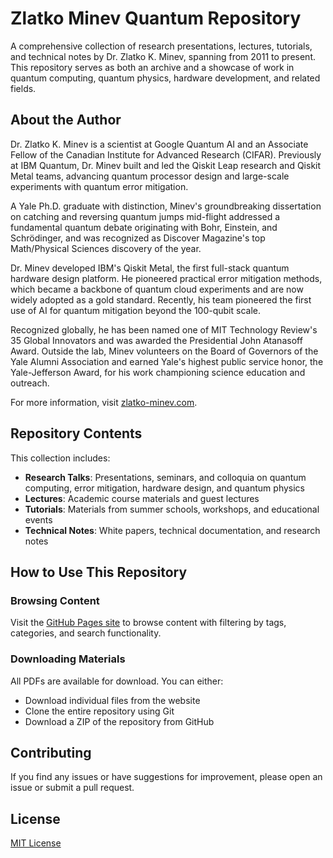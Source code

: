 # Zlatko Minev Quantum Repository

A comprehensive collection of research presentations, lectures, tutorials, and technical notes by Dr. Zlatko K. Minev, spanning from 2011 to present. This repository serves as both an archive and a showcase of work in quantum computing, quantum physics, hardware development, and related fields.

## About the Author

Dr. Zlatko K. Minev is a scientist at Google Quantum AI and an Associate Fellow of the Canadian Institute for Advanced Research (CIFAR). Previously at IBM Quantum, Dr. Minev built and led the Qiskit Leap research and Qiskit Metal teams, advancing quantum processor design and large-scale experiments with quantum error mitigation. 

A Yale Ph.D. graduate with distinction, Minev's groundbreaking dissertation on catching and reversing quantum jumps mid-flight addressed a fundamental quantum debate originating with Bohr, Einstein, and Schrödinger, and was recognized as Discover Magazine's top Math/Physical Sciences discovery of the year.

Dr. Minev developed IBM's Qiskit Metal, the first full-stack quantum hardware design platform. He pioneered practical error mitigation methods, which became a backbone of quantum cloud experiments and are now widely adopted as a gold standard. Recently, his team pioneered the first use of AI for quantum mitigation beyond the 100-qubit scale.

Recognized globally, he has been named one of MIT Technology Review's 35 Global Innovators and was awarded the Presidential John Atanasoff Award. Outside the lab, Minev volunteers on the Board of Governors of the Yale Alumni Association and earned Yale's highest public service honor, the Yale-Jefferson Award, for his work championing science education and outreach.

For more information, visit [zlatko-minev.com](https://zlatko-minev.com).

## Repository Contents

This collection includes:

- **Research Talks**: Presentations, seminars, and colloquia on quantum computing, error mitigation, hardware design, and quantum physics
- **Lectures**: Academic course materials and guest lectures
- **Tutorials**: Materials from summer schools, workshops, and educational events
- **Technical Notes**: White papers, technical documentation, and research notes

## How to Use This Repository

### Browsing Content

Visit the [GitHub Pages site](https://zlatko-minev.github.io/zkm-quantum-repository) to browse content with filtering by tags, categories, and search functionality.

### Downloading Materials

All PDFs are available for download. You can either:
- Download individual files from the website
- Clone the entire repository using Git
- Download a ZIP of the repository from GitHub

## Contributing

If you find any issues or have suggestions for improvement, please open an issue or submit a pull request.

## License

[MIT License](LICENSE)